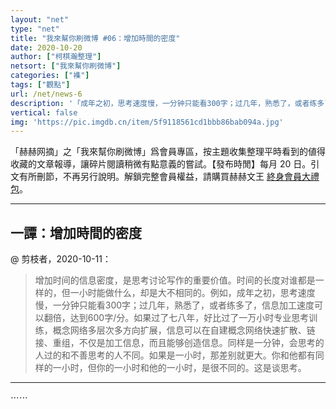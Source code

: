 ```yaml
---
layout: "net"
type: "net"
title: "我來幫你刷微博 #06：增加時間的密度"
date: 2020-10-20
author: ["柯棋瀚整理"]
netsort: ["我來幫你刷微博"]
categories: ["襍"]
tags: ["觀點"]
url: /net/news-6
description: '「成年之初，思考速度慢，一分钟只能看300字；过几年，熟悉了，或者练多了，信息加工速度可以翻倍，达到600字/分。如果过了七八年，好比过了一万小时专业思考训练，概念网络多层次多方向扩展，信息可以在自建概念网络快速扩散、链接、重组」【目錄】一譚：增加時間的密度；人；學；經濟；輕鬆一刻；歷史、故事。'
vertical: false
img: 'https://pic.imgdb.cn/item/5f9118561cd1bbb86bab094a.jpg'
---
```


「赫赫网摘」之「我來幫你刷微博」爲會員專區，按主題收集整理平時看到的値得收藏的文章報導，讓碎片閱讀稍微有點意義的嘗試。【發布時閒】每月 20 日。引文有所刪節，不再另行說明。解鎖完整會員權益，請購買赫赫文王 [終身會員大禮包](https://item.taobao.com/item.htm?id=629774535457)。

----

## 一譚：增加時間的密度

@ 剪枝者，2020-10-11：

> 增加时间的信息密度，是思考讨论写作的重要价值。时间的长度对谁都是一样的，但一小时能做什么，却是大不相同的。例如，成年之初，思考速度慢，一分钟只能看300字；过几年，熟悉了，或者练多了，信息加工速度可以翻倍，达到600字/分。如果过了七八年，好比过了一万小时专业思考训练，概念网络多层次多方向扩展，信息可以在自建概念网络快速扩散、链接、重组，不仅是加工信息，而且能够创造信息。同样是一分钟，会思考的人过的和不善思考的人不同。如果是一小时，那差别就更大。你和他都有同样的一小时，但你的一小时和他的一小时，是很不同的。这是谈思考。

------

⋯⋯